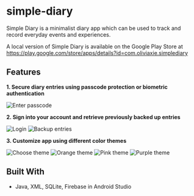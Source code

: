 # simple-diary

Simple Diary is a minimalist diary app which can be used to track and record everyday events and experiences. 

A local version of Simple Diary is available on the Google Play Store at https://play.google.com/store/apps/details?id=com.oliviaxie.simplediary 

## Features

**1. Secure diary entries using passcode protection or biometric authentication**

![Enter passcode](/demo/lockscreen.jpg)

**2. Sign into your account and retrieve previously backed up entries**

![Login](/demo/login.jpg)
![Backup entries](/demo/settings.jpg)

**3. Customize app using different color themes**

![Choose theme](/demo/change-theme.jpg)
![Orange theme](/demo/main-screen-orange.jpg)
![Pink theme](/demo/main-screen-pink.jpg)
![Purple theme](/demo/view-entry.jpg)

## Built With

* Java, XML, SQLite, Firebase in Android Studio
